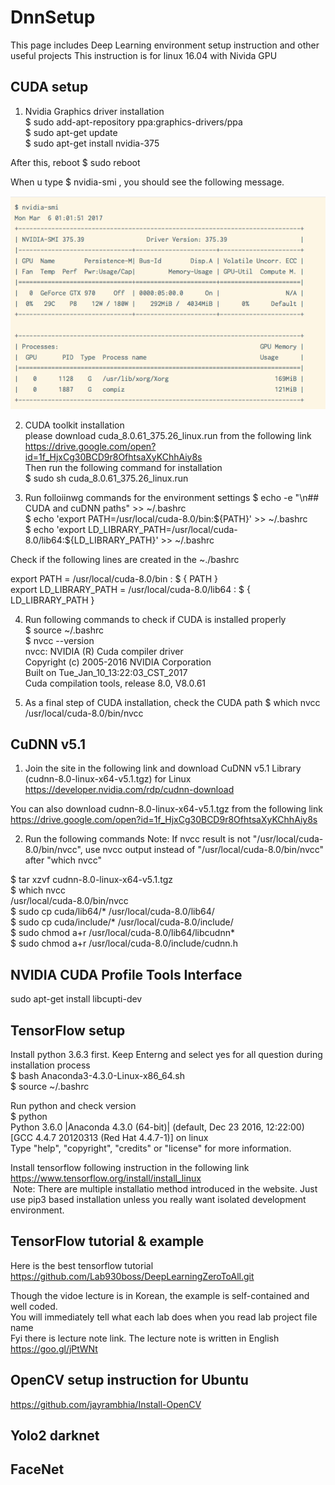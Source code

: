 # DnnSetup
This page includes Deep Learning environment setup instruction and other useful projects
This instruction is for linux 16.04 with Nivida GPU

## CUDA setup 
1. Nvidia Graphics driver installation  <br />
  $ sudo add-apt-repository ppa:graphics-drivers/ppa  <br />
  $ sudo apt-get update  <br />
  $ sudo apt-get install nvidia-375  <br />

  After this, reboot 
  $ sudo reboot  <br />
  
  When u type  $ nvidia-smi   , you should see the following message. 
  
![Alt text](https://github.com/Lab930boss/DnnSetup/blob/master/nvidia%20driver%20info.png?raw=true "GPU info") <br />

2. CUDA toolkit installation  <br />
  please download cuda_8.0.61_375.26_linux.run from the following link <br />
  https://drive.google.com/open?id=1f_HjxCg30BCD9r8OfhtsaXyKChhAiy8s <br />
  Then run the following command for installation <br />
  $ sudo sh cuda_8.0.61_375.26_linux.run <br />
 
3. Run folloiinwg commands for the environment settings
  $ echo -e "\n## CUDA and cuDNN paths"  >> ~/.bashrc     <br />
  $ echo 'export PATH=/usr/local/cuda-8.0/bin:${PATH}' >> ~/.bashrc     <br />
  $ echo 'export LD_LIBRARY_PATH=/usr/local/cuda-8.0/lib64:${LD_LIBRARY_PATH}' >> ~/.bashrc     <br />

  Check if the following lines are created in the ~./bashrc <br />

  export PATH = /usr/local/cuda-8.0/bin : $ { PATH } <br />
  export LD_LIBRARY_PATH = /usr/local/cuda-8.0/lib64 : $ { LD_LIBRARY_PATH } <br />

4. Run following commands to check if CUDA is installed properly <br />
  $ source ~/.bashrc  <br />
  $ nvcc --version  <br />
  nvcc: NVIDIA (R) Cuda compiler driver  <br />
  Copyright (c) 2005-2016 NVIDIA Corporation  <br />
  Built on Tue_Jan_10_13:22:03_CST_2017  <br />
  Cuda compilation tools, release 8.0, V8.0.61  <br />

5. As a final step of CUDA installation, check the CUDA path
  $ which nvcc  
  /usr/local/cuda-8.0/bin/nvcc

## CuDNN v5.1 
1. Join the site in the following link and download CuDNN v5.1 Library (cudnn-8.0-linux-x64-v5.1.tgz) for Linux
  https://developer.nvidia.com/rdp/cudnn-download

  You can also download cudnn-8.0-linux-x64-v5.1.tgz  from the following link <br />
  https://drive.google.com/open?id=1f_HjxCg30BCD9r8OfhtsaXyKChhAiy8s <br />

2. Run the following commands
 Note: If nvcc result is not "/usr/local/cuda-8.0/bin/nvcc", use nvcc output instead of "/usr/local/cuda-8.0/bin/nvcc" after "which nvcc"

  $ tar xzvf cudnn-8.0-linux-x64-v5.1.tgz <br />
  $ which nvcc <br />
  /usr/local/cuda-8.0/bin/nvcc <br />
  $ sudo cp cuda/lib64/* /usr/local/cuda-8.0/lib64/ <br />
  $ sudo cp cuda/include/* /usr/local/cuda-8.0/include/ <br />
  $ sudo chmod a+r /usr/local/cuda-8.0/lib64/libcudnn* <br />
  $ sudo chmod a+r /usr/local/cuda-8.0/include/cudnn.h <br />

## NVIDIA CUDA Profile Tools Interface 
  sudo apt-get install libcupti-dev <br />

## TensorFlow setup 
  Install python 3.6.3 first. Keep Enterng and select yes for all question during installation process <br />
  $ bash Anaconda3-4.3.0-Linux-x86_64.sh <br /> 
  $ source ~/.bashrc <br />
  
  Run python and check version <br />
  $ python <br />
  Python 3.6.0 |Anaconda 4.3.0 (64-bit)| (default, Dec 23 2016, 12:22:00)  <br />
  [GCC 4.4.7 20120313 (Red Hat 4.4.7-1)] on linux <br />
  Type "help", "copyright", "credits" or "license" for more information. <br />
  

  Install tensorflow following instruction in the following link <br />
  https://www.tensorflow.org/install/install_linux <br />
  Note: There are multiple installatio method introduced in the website. Just use pip3 based installation unless you really want isolated development environment.

## TensorFlow tutorial & example 
  Here is the best tensorflow tutorial  <br />
  https://github.com/Lab930boss/DeepLearningZeroToAll.git   <br />

  Though the vidoe lecture is in Korean, the example is self-contained and well coded.   <br />
  You will immediately tell what each lab does when you read lab project file name   <br />
  Fyi there is lecture note link. The lecture note is written in English   <br />
  https://goo.gl/jPtWNt

## OpenCV setup instruction for Ubuntu
https://github.com/jayrambhia/Install-OpenCV


## Yolo2 darknet


## FaceNet

